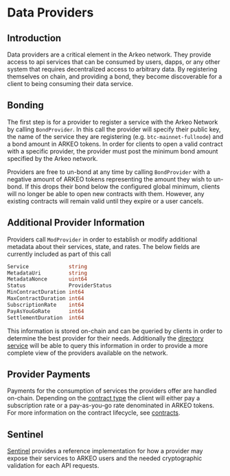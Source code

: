 # Data Providers

## Introduction
Data providers are a critical element in the Arkeo network.  They provide access to api services that can be consumed by users, dapps, or any other system that requires decentralized access to arbitrary data. By registering themselves on chain, and providing a bond, they become discoverable for a client to being consuming their data service. 

## Bonding
The first step is for a provider to register a service with the Arkeo Network by calling `BondProvider`. In this call the provider will specify their public key, the name of the service they are registering (e.g. `btc-mainnet-fullnode`) and a bond amount in ARKEO tokens. In order for clients to open a valid contract with a specific provider, the provider must post the minimum bond amount specified by the Arkeo network.

Providers are free to un-bond at any time by calling `BondProvider` with a negative amount of ARKEO tokens representing the amount they wish to un-bond.  If this drops their bond below the configured global minimum, clients will no longer be able to open new contracts with them. However, any existing contracts will remain valid until they expire or a user cancels. 

## Additional Provider Information
Providers call `ModProvider` in order to establish or modify additional metadata about their services, state, and rates. The below fields are currently included as part of this call

```go
Service             string                                    
MetadataUri         string                                    
MetadataNonce       uint64                                    
Status              ProviderStatus                            
MinContractDuration int64                                     
MaxContractDuration int64                                     
SubscriptionRate    int64                                     
PayAsYouGoRate      int64                                     
SettlementDuration  int64    
```

This information is stored on-chain and can be queried by clients in order to determine the best provider for their needs. Additionally the [directory service](../directory/directory.md) will be able to query this information in order to provide a more complete view of the providers available on the network.

## Provider Payments
Payments for the consumption of services the providers offer are handled on-chain.  Depending on the [contract type](contracts.md) the client will either pay a subscription rate or a pay-as-you-go rate denominated in ARKEO tokens. For more information on the contract lifecycle, see [contracts](contracts.md).

## Sentinel
[Sentinel](../sentinel/sentinel.md) provides a reference implementation for how a provider may expose their services to ARKEO users and the needed cryptographic validation for each API requests. 